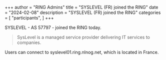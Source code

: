 +++
author = "RING Admins"
title = "SYSLEVEL (FR) joined the RING"
date = "2024-02-08"
description = "SYSLEVEL (FR) joined the RING"
categories = [
    "participants",
]
+++

SYSLEVEL - AS 57797 - joined the RING today.

> SysLevel is a managed service provider delivering IT services to companies.

Users can connect to syslevel01.ring.nlnog.net, which is located in France.
